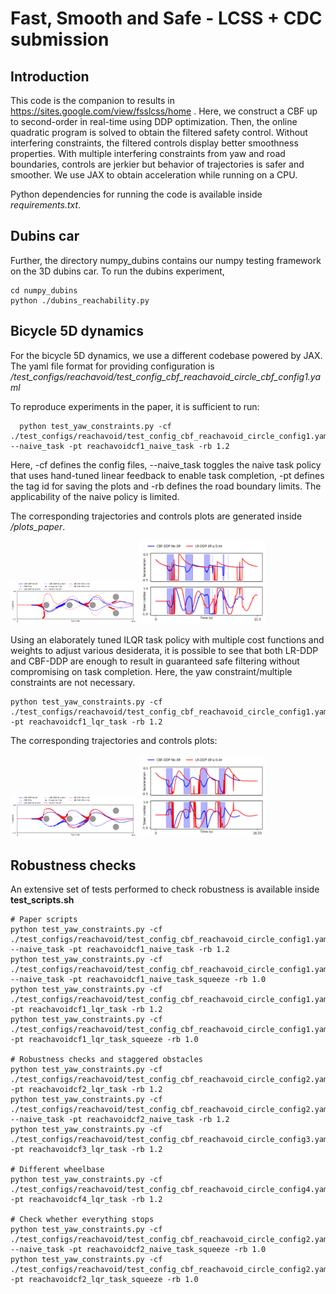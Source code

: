 # Fast, Smooth and Safe - LCSS + CDC submission

## Introduction
This code is the companion to results in https://sites.google.com/view/fsslcss/home .
Here, we construct a CBF up to second-order in real-time using DDP optimization. Then, the online quadratic program is solved to obtain the filtered safety control. Without interfering constraints, the filtered controls display better smoothness properties. With multiple interfering constraints from yaw and road boundaries, controls are jerkier but behavior of trajectories is safer and smoother. We use JAX to obtain acceleration while running on a CPU.

Python dependencies for running the code is available inside *requirements.txt*. 

## Dubins car
Further, the directory numpy_dubins contains our numpy testing framework on the 3D dubins car. To run the dubins experiment,
```
cd numpy_dubins
python ./dubins_reachability.py
```

## Bicycle 5D dynamics
For the bicycle 5D dynamics, we use a different codebase powered by JAX. The yaml file format for providing configuration is 
*/test_configs/reachavoid/test_config_cbf_reachavoid_circle_cbf_config1.yaml*

To reproduce experiments in the paper, it is sufficient to run:

```
  python test_yaw_constraints.py -cf ./test_configs/reachavoid/test_config_cbf_reachavoid_circle_config1.yaml --naive_task -pt reachavoidcf1_naive_task -rb 1.2
```

Here, -cf defines the config files, --naive_task toggles the naive task policy that uses hand-tuned linear feedback to enable task completion, -pt defines the tag id for saving the plots and -rb defines the road boundary limits. The applicability of the naive policy is limited.

The corresponding trajectories and controls plots are generated inside */plots_paper*.

<img src="./plots_paper/reachavoidcf1_naive_taskFalse_jax_trajectories.png" width="40%" height="40%"> <img src="./plots_paper/reachavoidcf1_naive_taskFalse_jax_controls.png" width="40%" height="40%">

Using an elaborately tuned ILQR task policy with multiple cost functions and weights to adjust various desiderata, it is possible to see that both LR-DDP and CBF-DDP are enough to result in guaranteed safe filtering without compromising on task completion. Here, the yaw constraint/multiple constraints are not necessary.
```
python test_yaw_constraints.py -cf ./test_configs/reachavoid/test_config_cbf_reachavoid_circle_config1.yaml -pt reachavoidcf1_lqr_task -rb 1.2
```
The corresponding trajectories and controls plots:

<img src="./plots_paper/reachavoidcf1_lqr_taskFalse_jax_trajectories.png" width="40%" height="40%"> <img src="./plots_paper/reachavoidcf1_lqr_taskFalse_jax_controls.png" width="40%" height="40%">

## Robustness checks
An extensive set of tests performed to check robustness is available inside **test_scripts.sh**

```
# Paper scripts
python test_yaw_constraints.py -cf ./test_configs/reachavoid/test_config_cbf_reachavoid_circle_config1.yaml --naive_task -pt reachavoidcf1_naive_task -rb 1.2
python test_yaw_constraints.py -cf ./test_configs/reachavoid/test_config_cbf_reachavoid_circle_config1.yaml --naive_task -pt reachavoidcf1_naive_task_squeeze -rb 1.0
python test_yaw_constraints.py -cf ./test_configs/reachavoid/test_config_cbf_reachavoid_circle_config1.yaml -pt reachavoidcf1_lqr_task -rb 1.2
python test_yaw_constraints.py -cf ./test_configs/reachavoid/test_config_cbf_reachavoid_circle_config1.yaml -pt reachavoidcf1_lqr_task_squeeze -rb 1.0

# Robustness checks and staggered obstacles
python test_yaw_constraints.py -cf ./test_configs/reachavoid/test_config_cbf_reachavoid_circle_config2.yaml -pt reachavoidcf2_lqr_task -rb 1.2
python test_yaw_constraints.py -cf ./test_configs/reachavoid/test_config_cbf_reachavoid_circle_config2.yaml --naive_task -pt reachavoidcf2_naive_task -rb 1.2
python test_yaw_constraints.py -cf ./test_configs/reachavoid/test_config_cbf_reachavoid_circle_config3.yaml -pt reachavoidcf3_lqr_task -rb 1.2

# Different wheelbase
python test_yaw_constraints.py -cf ./test_configs/reachavoid/test_config_cbf_reachavoid_circle_config4.yaml -pt reachavoidcf4_lqr_task -rb 1.2

# Check whether everything stops
python test_yaw_constraints.py -cf ./test_configs/reachavoid/test_config_cbf_reachavoid_circle_config2.yaml --naive_task -pt reachavoidcf2_naive_task_squeeze -rb 1.0
python test_yaw_constraints.py -cf ./test_configs/reachavoid/test_config_cbf_reachavoid_circle_config2.yaml -pt reachavoidcf2_lqr_task_squeeze -rb 1.0
```



